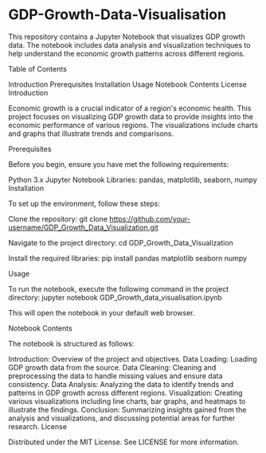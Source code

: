 # GDP-Growth-Data-Visualisation
This repository contains a Jupyter Notebook that visualizes GDP growth data. The notebook includes data analysis and visualization techniques to help understand the economic growth patterns across different regions.

Table of Contents

Introduction
Prerequisites
Installation
Usage
Notebook Contents
License
Introduction

Economic growth is a crucial indicator of a region's economic health. This project focuses on visualizing GDP growth data to provide insights into the economic performance of various regions. The visualizations include charts and graphs that illustrate trends and comparisons.

Prerequisites

Before you begin, ensure you have met the following requirements:

Python 3.x
Jupyter Notebook
Libraries: pandas, matplotlib, seaborn, numpy
Installation

To set up the environment, follow these steps:

Clone the repository:
git clone https://github.com/your-username/GDP_Growth_Data_Visualization.git

Navigate to the project directory:
cd GDP_Growth_Data_Visualization

Install the required libraries:
pip install pandas matplotlib seaborn numpy

Usage

To run the notebook, execute the following command in the project directory:
jupyter notebook GDP_Growth_data_visualisation.ipynb

This will open the notebook in your default web browser.

Notebook Contents

The notebook is structured as follows:

Introduction: Overview of the project and objectives.
Data Loading:
Loading GDP growth data from the source.
Data Cleaning:
Cleaning and preprocessing the data to handle missing values and ensure data consistency.
Data Analysis:
Analyzing the data to identify trends and patterns in GDP growth across different regions.
Visualization:
Creating various visualizations including line charts, bar graphs, and heatmaps to illustrate the findings.
Conclusion:
Summarizing insights gained from the analysis and visualizations, and discussing potential areas for further research.
License

Distributed under the MIT License. See LICENSE for more information.
